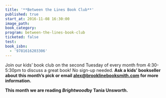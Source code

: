 ```yaml
---
title: '**Between the Lines Book Club**'
published: true
start_at: 2016-11-08 16:30:00
image_path:
book_category:
program: between-the-lines-book-club
ticketed: false
test:
book_isbn:
  - '9781616203306'
---
```



Join our kids’ book club on the second Tuesday of every month from 4:30-5:30pm to discuss a great book! No sign-up needed. **Ask a kids’ bookseller about this month’s pick or email alex@brooklinebooksmith.com for more information.**

**This month we are reading&nbsp;*Brightwood*by Tania Unsworth.**